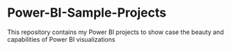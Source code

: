 # Power-BI-Sample-Projects
This repository contains my Power BI projects to show  case the beauty and capabilities of Power BI visualizations
